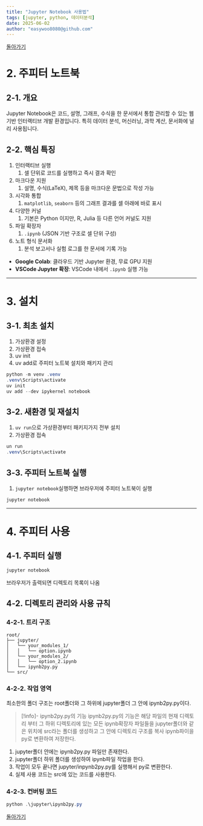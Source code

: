 ```yaml
---
title: "Jupyter Notebook 사용법"
tags: [jupyter, python, 데이터분석]
date: 2025-06-02
author: "easywoo8080@github.com"
---
```



[돌아가기](../README.md)

# 2. 주피터 노트북

## 2-1. 개요
Jupyter Notebook은 코드, 설명, 그래프, 수식을 한 문서에서 통합 관리할 수 있는 웹 기반 인터랙티브 개발 환경입니다. 특히 데이터 분석, 머신러닝, 과학 계산, 문서화에 널리 사용됩니다.

## 2-2. 핵심 특징

1. 인터랙티브 실행
	1. 셀 단위로 코드를 실행하고 즉시 결과 확인
2. 마크다운 지원
	1. 설명, 수식(LaTeX), 제목 등을 마크다운 문법으로 작성 가능
3. 시각화 통합
	1. `matplotlib`, `seaborn` 등의 그래프 결과를 셀 아래에 바로 표시
4. 다양한 커널
	1. 기본은 Python 이지만,  R, Julia 등 다른 언어 커널도 지원
5. 파일 확장자
	1. `.ipynb` (JSON 기반 구조로 셀 단위 구성)
6. 노트 형식 문서화
	1. 분석 보고서나 실험 로그를 한 문서에 기록 가능


- **Google Colab**: 클라우드 기반 Jupyter 환경, 무료 GPU 지원
- **VSCode Jupyter 확장**: VSCode 내에서 `.ipynb` 실행 가능
---
# 3. 설치

## 3-1. 최초 설치

1. 가상환경 설정
2. 가상환경 접속
3. uv init
4. uv add로 주피터 노트북 설치와 패키지 관리

```powershell
python -m venv .venv
.venv\Scripts\activate
uv init
uv add --dev ipykernel notebook
```

## 3-2. 새환경 및 재설치

1. `uv run`으로 가상환경부터 패키지가지 전부 설치
2. 가상환경 접속
```powershell
un run
.venv\Scripts\activate
```


## 3-3. 주피터 노트북 실행
1. `jupyter notebook`실행하면 브라우저에 주피터 노트북이 실행
```powershell
jupyter notebook
```

---
# 4. 주피터 사용

## 4-1. 주피터 실행

```powershell
jupyter notebook
```

브라우저가 출력되면 디렉토리 목록이 나옴

## 4-2. 디렉토리 관리와 사용 규칙

### 4-2-1. 트리 구조

```text
root/
├── jupyter/
│   └── your_modules_1/
│	│	└── option.ipynb
│   └── your_modules_2/
│	│	└── option_2.ipynb
│	└── ipynb2py.py
└── src/

```

### 4-2-2. 작업 영역
최소한의 폴더 구조는 root폴더와 그 하위에 jupyter폴더 그 안에 ipynb2py.py이다.

> [!info]- ipynb2py.py의 기능
> ipynb2py.py의 기능은 해당 파일의 현재 디렉토리 부터 그 하위 디렉토리에 있는 모든 ipynb확장자 파일들을 jupyter폴더와 같은 위치에 src라는 폴더를 생성하고 그 안에 디렉토리 구조를 복사 ipynb파이을 py로 변환하여 저장한다.

1. jupyter폴더 안에는 ipynb2py.py 파일만 존재한다.
2. jupyter폴더 하위 폴더를 생성하여 ipynb파일 작업을 한다.
3. 작업이 모두 끝나면 jupyter/inpynb2py.py를 실행해서 py로 변환한다.
4. 실제 사용 코드는 src에 있는 코드를 사용한다.

### 4-2-3. 컨버팅 코드
```powershell
python .\jupyter\ipynb2py.py
```

[돌아가기](../README.md)